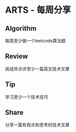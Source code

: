 # ARTS - 每周分享
## Algorithm
每周至少做一个leetcode算法题
## Review
阅读并点评至少一篇英文技术文章
## Tip
学习至少一个技术技巧
## Share
分享一篇有观点和思考的技术文章
